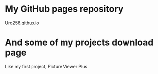 # My GitHub pages repository
Uro256.github.io
# And some of my projects download page
Like my first project, Picture Viewer Plus
